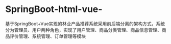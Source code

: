 # SpringBoot-html-vue-
基于SpringBoot+Vue实现的林业产品推荐系统采用前后端分离的架构方式，系统分为管理员、用户两种角色，实现了用户管理、商品分类管理、商品信息管理、商品评价管理、系统管理、订单管理等模块
